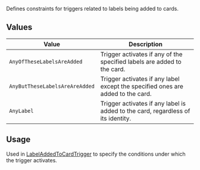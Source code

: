 Defines constraints for triggers related to labels being added to cards.

## Values
| Value | Description |
| --- | --- |
| `AnyOfTheseLabelsAreAdded` | Trigger activates if any of the specified labels are added to the card. |
| `AnyButTheseLabelsAreAreAdded` | Trigger activates if any label except the specified ones are added to the card. |
| `AnyLabel` | Trigger activates if any label is added to the card, regardless of its identity. |

## Usage
Used in [LabelAddedToCardTrigger](LabelAddedToCardTrigger) to specify the conditions under which the trigger activates.
